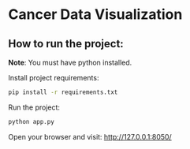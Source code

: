 # Cancer Data Visualization

## How to run the project:

**Note**: You must have python installed.

Install project requirements:

```sh
pip install -r requirements.txt
```

Run the project:

```sh
python app.py
```

Open your browser and visit: http://127.0.0.1:8050/
